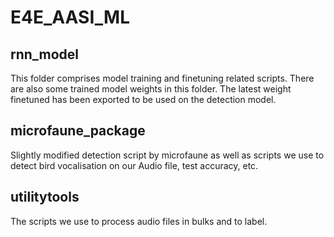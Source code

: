 # E4E_AASI_ML

## rnn_model

This folder comprises model training and finetuning related scripts. There are also some trained model weights in this folder. The latest weight finetuned has been exported to be used on the detection model.

## microfaune_package

Slightly modified detection script by microfaune as well as scripts we use to detect bird vocalisation on our Audio file, test accuracy, etc.

## utilitytools

The scripts we use to process audio files in bulks and to label. 
